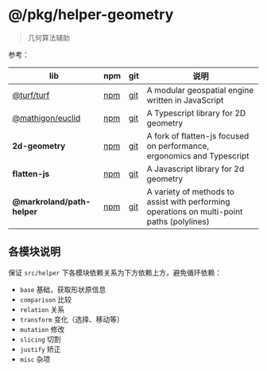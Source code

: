 # @/pkg/helper-geometry

> 几何算法辅助

参考：

| lib | npm | git | 说明 |
| --- | --- | --- | --- |
| [@turf/turf](https://turfjs.org) | [npm](https://www.npmjs.com/package/@turf/turf) | [git](https://github.com/Turfjs/turf) | A modular geospatial engine written in JavaScript |
| [@mathigon/euclid](https://mathigon.io/euclid) | [npm](https://www.npmjs.com/package/@mathigon/euclid) | [git](https://github.com/mathigon/euclid.js) | A Typescript library for 2D geometry |
| **2d-geometry** | [npm](https://www.npmjs.com/package/2d-geometry) | [git](https://github.com/romgrk/2d-geometry) | A fork of flatten-js focused on performance, ergonomics and Typescript |
| **flatten-js** | [npm](https://www.npmjs.com/package/flatten-js) | [git](https://github.com/alexbol99/flatten-js) | A Javascript library for 2d geometry |
| **@markroland/path-helper** | [npm](https://www.npmjs.com/package/@markroland/path-helper) | [git](https://github.com/markroland/path-helper) | A variety of methods to assist with performing operations on multi-point paths (polylines) |

## 各模块说明

保证 `src/helper` 下各模块依赖关系为下方依赖上方，避免循环依赖：

* `base` 基础，获取形状原信息
* `comparison` 比较
* `relation` 关系
* `transform` 变化（选择、移动等）
* `mutation` 修改
* `slicing` 切割
* `justify` 矫正
* `misc` 杂项

